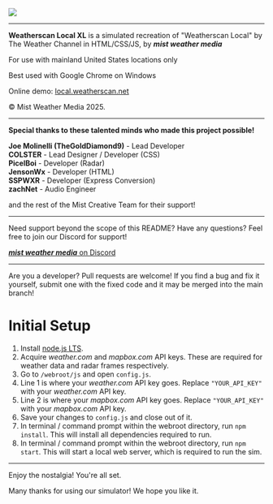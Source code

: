 ![](https://media.discordapp.net/attachments/1339090268263157770/1367899479168122900/banner.png?ex=6816432a&is=6814f1aa&hm=61bea94dd7975435efd6e895f24f90375683b571b88a0b47fac2c7d1d5d33749&=&format=webp&quality=lossless&width=1100&height=200)

------------

**Weatherscan Local XL** is a simulated recreation of "Weatherscan Local" by The Weather Channel in HTML/CSS/JS, by ***mist weather media***

For use with mainland United States locations only

Best used with Google Chrome on Windows

Online demo: [local.weatherscan.net](https://local.weatherscan.net)

© Mist Weather Media 2025.

------------

**Special thanks to these talented minds who made this project possible!**

**Joe Molinelli (TheGoldDiamond9)** - Lead Developer  
**COLSTER** - Lead Designer / Developer (CSS)  
**PicelBoi** - Developer (Radar)  
**JensonWx** - Developer (HTML)  
**SSPWXR** - Developer (Express Conversion)  
**zachNet** - Audio Engineer  

and the rest of the Mist Creative Team for their support!

------------

Need support beyond the scope of this README? Have any questions? Feel free to join our Discord for support!

[***mist weather media*** on Discord](https://discord.gg/hV2w5sZQxz)

------------

Are you a developer? Pull requests are welcome! If you find a bug and fix it yourself, submit one with the fixed code and it may be merged into the main branch!

# Initial Setup

1. Install [node.js LTS](https://nodejs.org/en/).
2. Acquire *weather.com* and *mapbox.com* API keys. These are required for weather data and radar frames respectively.
3. Go to `/webroot/js` and open `config.js`.
4. Line 1 is where your *weather.com*  API key goes. Replace `"YOUR_API_KEY"` with your *weather.com* API key.
5. Line 2 is where your *mapbox.com*  API key goes. Replace `"YOUR_API_KEY"` with your *mapbox.com* API key.
6. Save your changes to `config.js` and close out of it.
7. In terminal / command prompt within the webroot directory, run `npm install`. This will install all dependencies required to run.
8. In terminal / command prompt within the webroot directory, run `npm start`. This will start a local web server, which is required to run the sim.

------------

Enjoy the nostalgia! You're all set.

Many thanks for using our simulator! We hope you like it.
